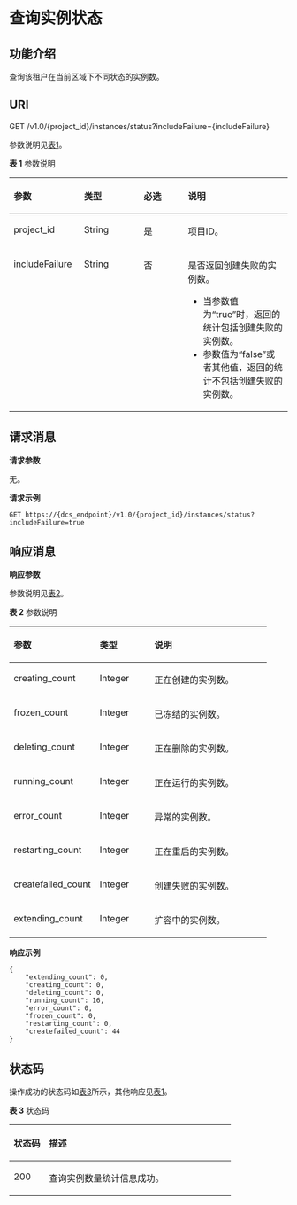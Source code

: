# 查询实例状态<a name="ZH-CN_TOPIC_0166889648"></a>

## 功能介绍<a name="section7655111175616"></a>

查询该租户在当前区域下不同状态的实例数。

## **URI**<a name="section1484710512711"></a>

GET /v1.0/\{project\_id\}/instances/status?includeFailure=\{includeFailure\}

参数说明见[表1](#table1624017336377)。

**表 1**  参数说明

<a name="table1624017336377"></a>
<table><thead align="left"><tr id="row172405338371"><th class="cellrowborder" valign="top" width="25.252525252525253%" id="mcps1.2.5.1.1"><p id="p323919337375"><a name="p323919337375"></a><a name="p323919337375"></a>参数</p>
</th>
<th class="cellrowborder" valign="top" width="21.424242424242426%" id="mcps1.2.5.1.2"><p id="p1524013335373"><a name="p1524013335373"></a><a name="p1524013335373"></a>类型</p>
</th>
<th class="cellrowborder" valign="top" width="15.949494949494952%" id="mcps1.2.5.1.3"><p id="p1324010337372"><a name="p1324010337372"></a><a name="p1324010337372"></a>必选</p>
</th>
<th class="cellrowborder" valign="top" width="37.37373737373738%" id="mcps1.2.5.1.4"><p id="p42409332372"><a name="p42409332372"></a><a name="p42409332372"></a>说明</p>
</th>
</tr>
</thead>
<tbody><tr id="row2240173333711"><td class="cellrowborder" valign="top" width="25.252525252525253%" headers="mcps1.2.5.1.1 "><p id="p13240183343720"><a name="p13240183343720"></a><a name="p13240183343720"></a>project_id</p>
</td>
<td class="cellrowborder" valign="top" width="21.424242424242426%" headers="mcps1.2.5.1.2 "><p id="p13240123314374"><a name="p13240123314374"></a><a name="p13240123314374"></a>String</p>
</td>
<td class="cellrowborder" valign="top" width="15.949494949494952%" headers="mcps1.2.5.1.3 "><p id="p1224073317379"><a name="p1224073317379"></a><a name="p1224073317379"></a>是</p>
</td>
<td class="cellrowborder" valign="top" width="37.37373737373738%" headers="mcps1.2.5.1.4 "><p id="p142405335374"><a name="p142405335374"></a><a name="p142405335374"></a>项目ID。</p>
</td>
</tr>
<tr id="row155545432517"><td class="cellrowborder" valign="top" width="25.252525252525253%" headers="mcps1.2.5.1.1 "><p id="p1738651462512"><a name="p1738651462512"></a><a name="p1738651462512"></a>includeFailure</p>
</td>
<td class="cellrowborder" valign="top" width="21.424242424242426%" headers="mcps1.2.5.1.2 "><p id="p93879142256"><a name="p93879142256"></a><a name="p93879142256"></a>String</p>
</td>
<td class="cellrowborder" valign="top" width="15.949494949494952%" headers="mcps1.2.5.1.3 "><p id="p93871814152515"><a name="p93871814152515"></a><a name="p93871814152515"></a>否</p>
</td>
<td class="cellrowborder" valign="top" width="37.37373737373738%" headers="mcps1.2.5.1.4 "><p id="p1472542022512"><a name="p1472542022512"></a><a name="p1472542022512"></a>是否返回创建失败的实例数。</p>
<a name="ul199610411577"></a><a name="ul199610411577"></a><ul id="ul199610411577"><li>当参数值为“true”时，返回的统计包括创建失败的实例数。</li><li>参数值为“false”或者其他值，返回的统计不包括创建失败的实例数。</li></ul>
</td>
</tr>
</tbody>
</table>

## **请求消息**<a name="section188151421381"></a>

**请求参数**

无。

**请求示例**

```
GET https://{dcs_endpoint}/v1.0/{project_id}/instances/status?includeFailure=true
```

## **响应消息**<a name="section981263812810"></a>

**响应参数**

参数说明见[表2](#table595111370375)。

**表 2**  参数说明

<a name="table595111370375"></a>
<table><thead align="left"><tr id="row794915372377"><th class="cellrowborder" valign="top" width="33.333333333333336%" id="mcps1.2.4.1.1"><p id="p20949037193710"><a name="p20949037193710"></a><a name="p20949037193710"></a>参数</p>
</th>
<th class="cellrowborder" valign="top" width="21.21212121212121%" id="mcps1.2.4.1.2"><p id="p13949153763712"><a name="p13949153763712"></a><a name="p13949153763712"></a>类型</p>
</th>
<th class="cellrowborder" valign="top" width="45.45454545454546%" id="mcps1.2.4.1.3"><p id="p39491937183715"><a name="p39491937183715"></a><a name="p39491937183715"></a>说明</p>
</th>
</tr>
</thead>
<tbody><tr id="row1373142317719"><td class="cellrowborder" valign="top" width="33.333333333333336%" headers="mcps1.2.4.1.1 "><p id="p1673122311718"><a name="p1673122311718"></a><a name="p1673122311718"></a>creating_count</p>
</td>
<td class="cellrowborder" valign="top" width="21.21212121212121%" headers="mcps1.2.4.1.2 "><p id="p1731923974"><a name="p1731923974"></a><a name="p1731923974"></a>Integer</p>
</td>
<td class="cellrowborder" valign="top" width="45.45454545454546%" headers="mcps1.2.4.1.3 "><p id="p147410234712"><a name="p147410234712"></a><a name="p147410234712"></a>正在创建的实例数。</p>
</td>
</tr>
<tr id="row1541115075719"><td class="cellrowborder" valign="top" width="33.333333333333336%" headers="mcps1.2.4.1.1 "><p id="p12542145085716"><a name="p12542145085716"></a><a name="p12542145085716"></a>frozen_count</p>
</td>
<td class="cellrowborder" valign="top" width="21.21212121212121%" headers="mcps1.2.4.1.2 "><p id="p75421150155711"><a name="p75421150155711"></a><a name="p75421150155711"></a>Integer</p>
</td>
<td class="cellrowborder" valign="top" width="45.45454545454546%" headers="mcps1.2.4.1.3 "><p id="p1154225018574"><a name="p1154225018574"></a><a name="p1154225018574"></a>已冻结的实例数。</p>
</td>
</tr>
<tr id="row143510389719"><td class="cellrowborder" valign="top" width="33.333333333333336%" headers="mcps1.2.4.1.1 "><p id="p3363381170"><a name="p3363381170"></a><a name="p3363381170"></a>deleting_count</p>
</td>
<td class="cellrowborder" valign="top" width="21.21212121212121%" headers="mcps1.2.4.1.2 "><p id="p12361538673"><a name="p12361538673"></a><a name="p12361538673"></a>Integer</p>
</td>
<td class="cellrowborder" valign="top" width="45.45454545454546%" headers="mcps1.2.4.1.3 "><p id="p17361338972"><a name="p17361338972"></a><a name="p17361338972"></a>正在删除的实例数。</p>
</td>
</tr>
<tr id="row236338974"><td class="cellrowborder" valign="top" width="33.333333333333336%" headers="mcps1.2.4.1.1 "><p id="p4371338972"><a name="p4371338972"></a><a name="p4371338972"></a>running_count</p>
</td>
<td class="cellrowborder" valign="top" width="21.21212121212121%" headers="mcps1.2.4.1.2 "><p id="p537163817718"><a name="p537163817718"></a><a name="p537163817718"></a>Integer</p>
</td>
<td class="cellrowborder" valign="top" width="45.45454545454546%" headers="mcps1.2.4.1.3 "><p id="p173713381072"><a name="p173713381072"></a><a name="p173713381072"></a>正在运行的实例数。</p>
</td>
</tr>
<tr id="row0377387714"><td class="cellrowborder" valign="top" width="33.333333333333336%" headers="mcps1.2.4.1.1 "><p id="p537238473"><a name="p537238473"></a><a name="p537238473"></a>error_count</p>
</td>
<td class="cellrowborder" valign="top" width="21.21212121212121%" headers="mcps1.2.4.1.2 "><p id="p18372383710"><a name="p18372383710"></a><a name="p18372383710"></a>Integer</p>
</td>
<td class="cellrowborder" valign="top" width="45.45454545454546%" headers="mcps1.2.4.1.3 "><p id="p183714388719"><a name="p183714388719"></a><a name="p183714388719"></a>异常的实例数。</p>
</td>
</tr>
<tr id="row339993617817"><td class="cellrowborder" valign="top" width="33.333333333333336%" headers="mcps1.2.4.1.1 "><p id="p1439943616811"><a name="p1439943616811"></a><a name="p1439943616811"></a>restarting_count</p>
</td>
<td class="cellrowborder" valign="top" width="21.21212121212121%" headers="mcps1.2.4.1.2 "><p id="p173997361883"><a name="p173997361883"></a><a name="p173997361883"></a>Integer</p>
</td>
<td class="cellrowborder" valign="top" width="45.45454545454546%" headers="mcps1.2.4.1.3 "><p id="p139914362812"><a name="p139914362812"></a><a name="p139914362812"></a>正在重启的实例数。</p>
</td>
</tr>
<tr id="row53991036484"><td class="cellrowborder" valign="top" width="33.333333333333336%" headers="mcps1.2.4.1.1 "><p id="p1039953618810"><a name="p1039953618810"></a><a name="p1039953618810"></a>createfailed_count</p>
</td>
<td class="cellrowborder" valign="top" width="21.21212121212121%" headers="mcps1.2.4.1.2 "><p id="p12399836185"><a name="p12399836185"></a><a name="p12399836185"></a>Integer</p>
</td>
<td class="cellrowborder" valign="top" width="45.45454545454546%" headers="mcps1.2.4.1.3 "><p id="p114001136482"><a name="p114001136482"></a><a name="p114001136482"></a>创建失败的实例数。</p>
</td>
</tr>
<tr id="row815993161513"><td class="cellrowborder" valign="top" width="33.333333333333336%" headers="mcps1.2.4.1.1 "><p id="p016023161518"><a name="p016023161518"></a><a name="p016023161518"></a>extending_count</p>
</td>
<td class="cellrowborder" valign="top" width="21.21212121212121%" headers="mcps1.2.4.1.2 "><p id="p516043151515"><a name="p516043151515"></a><a name="p516043151515"></a>Integer</p>
</td>
<td class="cellrowborder" valign="top" width="45.45454545454546%" headers="mcps1.2.4.1.3 "><p id="p1016083171513"><a name="p1016083171513"></a><a name="p1016083171513"></a>扩容中的实例数。</p>
</td>
</tr>
</tbody>
</table>

**响应示例**

```
{
    "extending_count": 0,
    "creating_count": 0,
    "deleting_count": 0, 
    "running_count": 16,
    "error_count": 0,
    "frozen_count": 0,
    "restarting_count": 0,
    "createfailed_count": 44
}
```

## **状态码**<a name="section865917510135"></a>

操作成功的状态码如[表3](#table36591653133)所示，其他响应见[表1](状态码.md#table5210141351517)。

**表 3**  状态码

<a name="table36591653133"></a>
<table><thead align="left"><tr id="row766085191316"><th class="cellrowborder" valign="top" width="15.98%" id="mcps1.2.3.1.1"><p id="p1666016571317"><a name="p1666016571317"></a><a name="p1666016571317"></a>状态码</p>
</th>
<th class="cellrowborder" valign="top" width="84.02%" id="mcps1.2.3.1.2"><p id="p1066017520139"><a name="p1066017520139"></a><a name="p1066017520139"></a>描述</p>
</th>
</tr>
</thead>
<tbody><tr id="row1066045101315"><td class="cellrowborder" valign="top" width="15.98%" headers="mcps1.2.3.1.1 "><p id="p1666011541314"><a name="p1666011541314"></a><a name="p1666011541314"></a>200</p>
</td>
<td class="cellrowborder" valign="top" width="84.02%" headers="mcps1.2.3.1.2 "><p id="p1466005171319"><a name="p1466005171319"></a><a name="p1466005171319"></a>查询实例数量统计信息成功。</p>
</td>
</tr>
</tbody>
</table>

